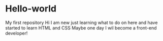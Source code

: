 # Hello-world
My first repository
Hi I am new just learning what to do on here and have started to learn HTML and CSS 
Maybe one day I wil become a front-end developer!
